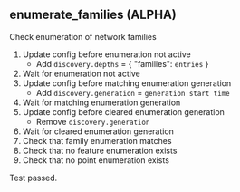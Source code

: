 
## enumerate_families (ALPHA)

Check enumeration of network families

1. Update config before enumeration not active
    * Add `discovery.depths` = { "families": `entries` }
1. Wait for enumeration not active
1. Update config before matching enumeration generation
    * Add `discovery.generation` = `generation start time`
1. Wait for matching enumeration generation
1. Update config before cleared enumeration generation
    * Remove `discovery.generation`
1. Wait for cleared enumeration generation
1. Check that family enumeration matches
1. Check that no feature enumeration exists
1. Check that no point enumeration exists

Test passed.
